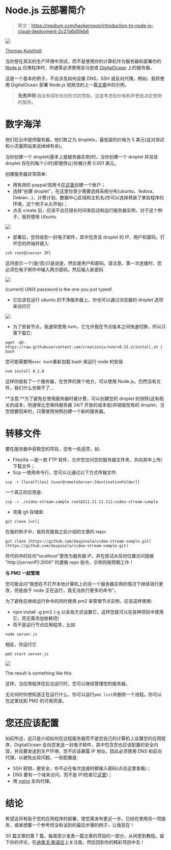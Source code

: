 # Node.js 云部署简介

> 原文：<https://medium.com/hackernoon/introduction-to-node-js-cloud-deployment-2c27a6d5feb6>

![](img/d7930344e8dd5c427ecfe11b931965ab.png)

[Thomas Kvistholt](https://unsplash.com/@freeche)

当你想在真实的生产环境中测试，而不是使用你的计算机作为服务器和部署你的 [Node.js](https://hackernoon.com/tagged/nodejs) 应用程序时，你通常必须使用亚马逊或 [DigitalOcean](https://hackernoon.com/tagged/digitalocean) 上的服务器。

这是一个基本的例子，不会涉及如何设置 DNS，SSH 或反向代理。例如，我将使用 DigitalOcean 部署 Node.js 视频流的上一篇[文章](/@daspinola/video-stream-with-node-js-and-html5-320b3191a6b6)中的示例。

> **免责声明**:我没有得到任何形式的赞助，这是考虑到价格和声誉我决定使用的服务。

# **数字海洋**

他们在云中提供服务器，他们称之为 droplets，最低层的价格为 5 美元(这对测试和小流量网站来说绰绰有余)。

当你创建一个 droplet(基本上是服务器实例)时，当你创建一个 droplet 并且该 droplet 存在的每个小时(即使停止)你被计费 0.001 美元。

创建服务器非常简单:

*   用有效的 paypal/信用卡[在这里](https://www.digitalocean.com/)创建一个账户；
*   选择“创建 droplet”，在这里你至少需要选择系统分布(ubuntu、fedora、Debian…)、计费计划、数据中心区域和主机名(你可以选择预装了某些程序的环境，这个例子从头开始)；
*   点击 create 后，应该不会花很长时间来启动和运行服务器实例，对于这个例子，我将使用 Ubuntu

![](img/02d1ae1a90885f2c37af89dbc72e02a1.png)

*   部署后，您将收到一封电子邮件，其中包含该 droplet 的 IP、用户和密码，打开您的终端并键入:

```
ssh root@[server IP]
```

这将提示一个(是/否)只是说是，然后是用户和密码。请注意，第一次连接时，您必须在电子邮件中输入两次密码，然后输入新密码

![](img/5a6feacb30ec9be33173f42b55203aaa.png)

(current) UNIX password is the one you just typed!

*   它应该在运行 ubuntu 的干净服务器上，你也可以通过浏览器的 droplet 选项来访问它

![](img/630511c64b69ab6e0755fb8a838d1dc4.png)

*   为了安装节点，我通常使用 nvm，它允许我在节点版本之间快速切换，所以只需下载它:

```
wget -qO- https://raw.githubusercontent.com/creationix/nvm/v0.33.2/install.sh | bash
```

您可能需要用`exec bash`重新加载 bash 来运行 node 的安装

```
nvm install 8.2.0
```

这样你就有了一个服务器，在世界的某个地方，可以使用 Node.js。仍然没有文件，我们什么也做不了…

**注意:**为了避免在使用服务器时被计费，可以创建您的 droplet 的快照(这有相关的成本，但通常比您保持服务器 24/7 开放的成本低)并销毁现有的 droplet，当您想要回来时，只需使用快照创建一个新的服务器。

# **转移文件**

要在服务器中获取您的项目，您有一些选项，如:

*   Filezilla —是一款 FTP 软件，允许您访问您的服务器文件夹，并向其中上传/下载文件；
*   Scp —使用命令行，您可以让通过以下方式传输文件:

```
scp -r [localfiles] [user@remoteServer:[destinationFolder]]
```

一个真正的应用是:

```
scp -r ./video-stream-sample root@111.11.11.111:video-stream-sample
```

*   克隆 git 存储库:

```
git clone [url]
```

在我的例子中，我将克隆我之前介绍的文章的 repo:

```
git clone [https://github.com/daspinola/video-stream-sample.git](https://github.com/daspinola/video-stream-sample.git)
```

将代码中的任何“localhost”更改为服务器 IP，并在尝试从任何位置访问链接 *"http:\\[serverIP]:3000"* 时遵循 repo 指令，示例将按预期工作！

**与 PM2 一起管理**

您可能会问“我想在不打开本地计算机上的另一个服务器实例的情况下继续进行更改，但是由于 node 正在运行，我无法执行更多的命令”。

为了避免在继续运行命令的同时使用 pm2 来管理节点实例，应该这样使用:

*   npm install -g pm2 (-g 以全局方式设置它，这样您就可以在各种项目中使用它，而无需添加依赖项)
*   而不是运行节点应用程序，比如

```
node server.js
```

相反，你运行它

```
pm2 start server.js
```

![](img/4dae2221ff807efe73823134717565f2.png)

The result is something like this

这样，当应用程序在后台运行时，您可以继续管理您的服务器。

无论何时你想知道正在运行什么，你可以运行`pm2 list`并删除一个进程。你可以在这里找到 PM2 的可用资源。

# 您还应该配置

如前所述，这只是介绍如何在远程服务器而不是您自己的计算机上设置您的应用程序，DigitalOcean 会向您发送一封电子邮件，其中包含您也应该配置的安全内容，并且要发送到生产环境，您不应该暴露 IP 地址，因此必须使用 DNS 和反向代理，以避免出现问题。一些配置是:

*   SSH 密钥，更安全，你不必在每次连接时都输入密码(点击这里查看)；
*   DNS 要有一个域来访问，而不是 IP(检查它[这里](https://www.digitalocean.com/community/tutorials/how-to-point-to-digitalocean-nameservers-from-common-domain-registrars))；
*   用 [nginx](https://www.digitalocean.com/community/tutorials/how-to-install-nginx-on-ubuntu-16-04) 反向代理。

# **结论**

希望这将有助于您的应用程序的部署，使您离发布更近一步。已经在使用另一项服务，或者想要一个参考但没有谈到的最后步骤的例子，让我现在！

30 篇文章的第 7 篇，每周至少发表一篇文章的项目的一部分，从闲思到教程。留下你的评论，在[迪奥戈·斯诺拉](https://medium.com/u/fef03c291e56?source=post_page-----2c27a6d5feb6--------------------------------)上关注我，然后回到你的精彩项目中去！